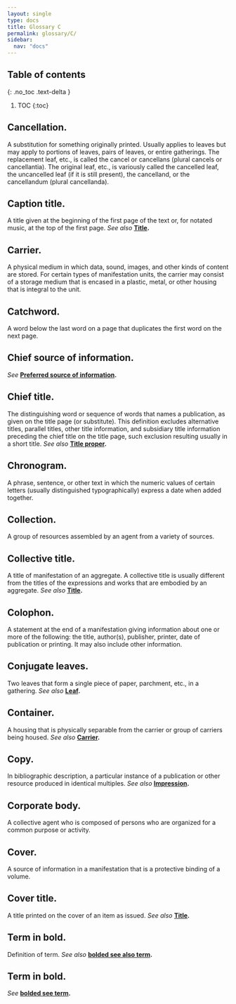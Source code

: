```yaml
---
layout: single
type: docs
title: Glossary C
permalink: glossary/C/
sidebar:
  nav: "docs"
---
```


## Table of contents
{: .no_toc .text-delta }

1. TOC
{:toc}

## **Cancellation.** 
A substitution for something originally printed. Usually applies to leaves but may apply to portions of leaves, pairs of leaves, or entire gatherings. The replacement leaf, etc., is called the cancel or cancellans (plural cancels or cancellantia). The original leaf, etc., is variously called the cancelled leaf, the uncancelled leaf (if it is still present), the cancelland, or the cancellandum (plural cancellanda).

## **Caption title.**
A title given at the beginning of the first page of the text or, for notated music, at the top of the first page. *See also* **[Title](/DCRMR/glossary/T/#title).**

## **Carrier.** 
A physical medium in which data, sound, images, and other kinds of content are stored. For certain types of manifestation units, the carrier may consist of a storage medium that is encased in a plastic, metal, or other housing that is integral to the unit.

## **Catchword.**
A word below the last word on a page that duplicates the first word on the next page.

## **Chief source of information.** 
*See* **[Preferred source of information](/DCRMR/glossary/P/#preferred-source-of-information).**

## **Chief title.**
The distinguishing word or sequence of words that names a publication, as given on the title page (or substitute).  This definition excludes alternative titles, parallel titles, other title information, and subsidiary title information preceding the chief title on the title page, such exclusion resulting usually in a short title. *See also* **[Title proper](/DCRMR/glossary/T/#title-proper).**

## **Chronogram.**
A phrase, sentence, or other text in which the numeric values of certain letters (usually distinguished typographically) express a date when added together.

## **Collection.** 
A group of resources assembled by an agent from a variety of sources.

## **Collective title.** 
A title of manifestation of an aggregate. A collective title is usually different from the titles of the expressions and works that are embodied by an aggregate. *See also* **[Title](/DCRMR/glossary/T/#title).**

## **Colophon.**
A statement at the end of a manifestation giving information about one or more of the following: the title, author(s), publisher, printer, date of publication or printing. It may also include other information.

## **Conjugate leaves.**
Two leaves that form a single piece of paper, parchment, etc., in a gathering. *See also* **[Leaf](/DCRMR/glossary/L/#leaf).**

## **Container.**
A housing that is physically separable from the carrier or group of carriers being housed. *See also* **[Carrier](/DCRMR/glossary/C/#carrier).**

## **Copy.**
In bibliographic description, a particular instance of a publication or other resource produced in identical multiples. *See also* **[Impression](DCRMR/glossary/Letter/#impression).**

## **Corporate body.**
A collective agent who is composed of persons who are organized for a common purpose or activity.

## **Cover.**
A source of information in a manifestation that is a protective binding of a volume.

## **Cover title.**
A title printed on the cover of an item as issued. *See also* **[Title](/DCRMR/glossary/T/#title).**

## **Term in bold.** 
Definition of term. *See also* **[bolded see also term](/DCRMR/glossary/Letter/#bolded-see-also-term).**

## **Term in bold.**
*See* **[bolded see term](/DCRMR/glossary/Letter/#bolded-see-also-term).**
